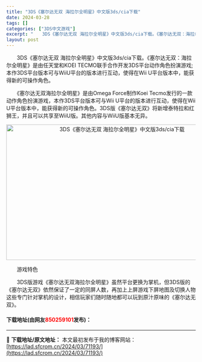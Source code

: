 ```yaml
---
title: "3DS《塞尔达无双 海拉尔全明星》中文版3ds/cia下载"
date: 2024-03-28
tags: []
categories: ["3DS中文游戏"]
excerpt: "　　3DS《塞尔达无双 海拉尔全明星》中文版3ds/cia下载。《塞尔达无双：海拉尔全明星》是由任天堂和KOEI TECMO联手合作开发3DS平台动作角色扮演游戏;本作3DS平台版本可与WiiU平台的版本进行互动，使得在Wii U平台版本中，能获得新的可操作角色。 　　《塞尔达无双海拉尔全明星》是由&hellip;"
layout: post
---
```


 <p>　　3DS《塞尔达无双 海拉尔全明星》中文版3ds/cia下载。《塞尔达无双：海拉尔全明星》是由任天堂和KOEI TECMO联手合作开发3DS平台动作角色扮演游戏;本作3DS平台版本可与WiiU平台的版本进行互动，使得在Wii U平台版本中，能获得新的可操作角色。</p> <p>　　《塞尔达无双海拉尔全明星》是由Omega Force制作Koei Tecmo发行的一款动作角色扮演游戏，本作3DS平台版本可与Wii U平台的版本进行互动，使得在Wii U平台版本中，能获得新的可操作角色。3DS版《塞尔达无双》将新增泰特拉和红狮王，并且可以共享至WiiU版。其他内容与WiiU版基本无异。</p> <p align="center"><img src="https://lad.sfcrom.cn/wp-content/uploads/2024/03/20240328_66054758f2834.jpg" style="width: 600px; height: 360px;" alt="3DS《塞尔达无双 海拉尔全明星》中文版3ds/cia下载" /></p> <p>　　游戏特色</p> <p>　　3DS版游戏《塞尔达无双海拉尔全明星》虽然平台更换为掌机，但3DS版的《塞尔达无双》依然保证了一定的同屏人数，再加上上屏游戏下屏地图及切换人物这些专门针对掌机的设计，相信玩家们随时随地都可以玩到原汁原味的《塞尔达无双》。</p> <p><h4>下载地址(由网友<font color="red">850259101</font>发布)：</h4></p> 

---
📖 **下载地址/原文地址：** 本文最初发布于我的博客网站：[https://lad.sfcrom.cn/2024/03/71193/](https://lad.sfcrom.cn/2024/03/71193/)
